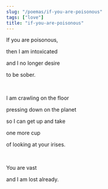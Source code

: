 ```yaml
---
slug: "/poemas/if-you-are-poisonous"
tags: ["love"]
title: "if-you-are-poisonous"
---
```

If you are poisonous,

then I am intoxicated

and I no longer desire

to be sober.

&nbsp;

I am crawling on the floor

pressing down on the planet

so I can get up and take

one more cup

of looking at your irises.

&nbsp;

You are vast

and I am lost already.
